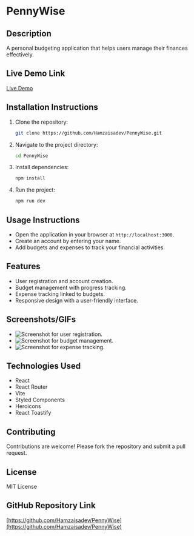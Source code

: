 # PennyWise

## Description

A personal budgeting application that helps users manage their finances effectively.

## Live Demo Link

[Live Demo](https://pennywisse.netlify.app/)

## Installation Instructions

1. Clone the repository:
   ```bash
   git clone https://github.com/Hamzaisadev/PennyWise.git
   ```
2. Navigate to the project directory:
   ```bash
   cd PennyWise
   ```
3. Install dependencies:
   ```bash
   npm install
   ```
4. Run the project:
   ```bash
   npm run dev
   ```

## Usage Instructions

- Open the application in your browser at `http://localhost:3000`.
- Create an account by entering your name.
- Add budgets and expenses to track your financial activities.

## Features

- User registration and account creation.
- Budget management with progress tracking.
- Expense tracking linked to budgets.
- Responsive design with a user-friendly interface.

## Screenshots/GIFs

- ![Screenshot](link) for user registration.
- ![Screenshot](link) for budget management.
- ![Screenshot](link) for expense tracking.

## Technologies Used

- React
- React Router
- Vite
- Styled Components
- Heroicons
- React Toastify

## Contributing

Contributions are welcome! Please fork the repository and submit a pull request.

## License

MIT License

## GitHub Repository Link

[https://github.com/Hamzaisadev/PennyWise](https://github.com/Hamzaisadev/PennyWise)
